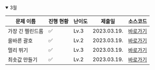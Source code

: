 <details open>
<summary>3월</summary>

| 문제 이름        | 진행 현황          | 난이도 | 제출일      | 소스코드                                      |
| ---------------- | ------------------ | ------ | ----------- | --------------------------------------------- |
| 가장 긴 펠린드롬 | :white_check_mark: | Lv.3   | 2023.03.19. | [바로가기](2024_03/가장%20긴%20펠린드롬.java) |
| 올바른 괄호      | :white_check_mark: | Lv.2   | 2023.03.19. | [바로가기](2024_03/올바른%20괄호.java)        |
| 멀리 뛰기        | :white_check_mark: | Lv.3   | 2023.03.19. | [바로가기](2024_03/멀리%20뛰기.java)          |
| 최솟값 만들기    | :white_check_mark: | Lv.2   | 2023.03.19. | [바로가기](2024_03/최솟값%20만들기.java)      |

</details>

<!-- :white_large_square: :white_check_mark: -->
